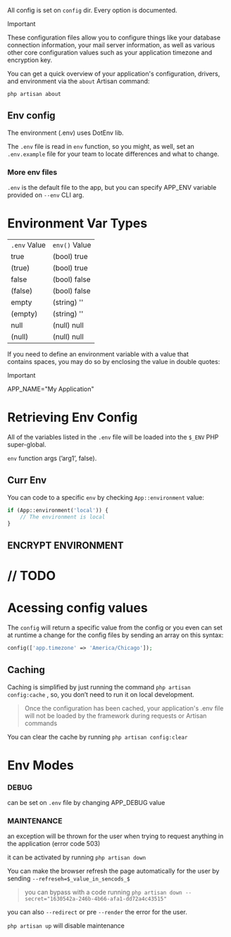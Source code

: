All config is set on `config` dir. Every option is documented.

> [!important]  
> These configuration files allow you to configure things like your database connection information, your mail server information, as well as various other core configuration values such as your application timezone and encryption key.  

You can get a quick overview of your application's configuration, drivers, and environment via the `about` Artisan command:

```Shell
php artisan about
```

## Env config

The environment (.env) uses DotEnv lib.

The `.env` file is read in `env` function, so you might, as well, set an `.env.example` file for your team to locate differences and what to change.

### More env files

`.env` is the default file to the app, but you can specify APP_ENV variable provided on `--env` CLI arg.

# Environment Var Types

|              |               |
| ------------ | ------------- |
| `.env` Value | `env()` Value |
| true         | (bool) true   |
| (true)       | (bool) true   |
| false        | (bool) false  |
| (false)      | (bool) false  |
| empty        | (string) ''   |
| (empty)      | (string) ''   |
| null         | (null) null   |
| (null)       | (null) null   |

If you need to define an environment variable with a value that  
contains spaces, you may do so by enclosing the value in double quotes:  

> [!important]  
> APP_NAME="My Application"  

# Retrieving Env Config

All of the variables listed in the `.env` file will be loaded into the `$_ENV` PHP super-global.

`env` function args (’arg1’, false).

## Curr Env

You can code to a specific `env` by checking `App::environment` value:

```PHP
if (App::environment('local')) {
    // The environment is local
}
```

## ENCRYPT ENVIRONMENT

# **// TODO**

# Acessing config values

The `config` will return a specific value from the config or you even can set at runtime a change for the config files by sending an array on this syntax:

```PHP
config(['app.timezone' => 'America/Chicago']);
```

  

## Caching

Caching is simplified by just running the command `php artisan config:cache` , so, you don’t need to run it on local development.

> Once the configuration has been cached, your application's .env file will not be loaded by the framework during requests or Artisan commands

You can clear the cache by running `php artisan config:clear`

  

# Env Modes

### DEBUG

can be set on `.env` file by changing APP_DEBUG value

### MAINTENANCE

an exception will be thrown for the user when trying to request anything in the application (error code 503)

it can be activated by running `php artisan down`

You can make the browser refresh the page automatically for the user by sending `--refreseh=$_value_in_sencods_$`

  

> you can bypass with a code running `php artisan down --secret="1630542a-246b-4b66-afa1-dd72a4c43515"`

you can also `--redirect` or pre `--render` the error for the user.

  

`php artisan up` will disable maintenance